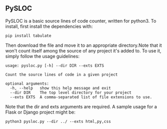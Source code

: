 PySLOC
---

PySLOC is a basic source lines of code counter, written for python3.
To install, first install the dependencies with:

```
pip install tabulate
```

Then download the file and move it to an appropriate directory.Note
that it won't count itself among the source of any project it's added to.
To use it, simply follow the usage guidelines:

```
usage: pysloc.py [-h] --dir DIR --exts EXTS

Count the source lines of code in a given project

optional arguments:
  -h, --help   show this help message and exit
  --dir DIR    The top level directory for your project
  --exts EXTS  A comma-separated list of file extensions to use.
```

Note that the dir and exts arguments are required. A sample usage for
a Flask or Django project might be:

```
python3 pysloc.py --dir ../ --exts html,py,css
```
